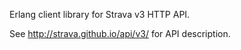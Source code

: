 Erlang client library for Strava v3 HTTP API.

See http://strava.github.io/api/v3/ for API description.
